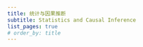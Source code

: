 ```yaml
---
title: 统计与因果推断
subtitle: Statistics and Causal Inference
list_pages: true
# order_by: title
---
```


